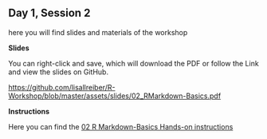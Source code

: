 ## Day 1, Session 2

here you will find slides and materials of the workshop


**Slides**

You can right-click and save, which will download the PDF or follow the Link and view the slides on GitHub.

<https://github.com/lisallreiber/R-Workshop/blob/master/assets/slides/02_RMarkdown-Basics.pdf>


**Instructions**

Here you can find the [02 R Markdown-Basics Hands-on instructions](https://github.com/lisallreiber/R-Workshop/blob/master/02_RMarkdown-Basics/02_Instructions.html)  



